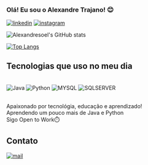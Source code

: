 
### Olá! Eu sou o Alexandre Trajano! 😊

[![linkedin](https://img.shields.io/badge/LinkedIn-0077B5?style=for-the-badge&logo=linkedin&logoColor=white)](https://www.linkedin.com/in/alexandre-trajano-125a69132/)
[![instagram](https://img.shields.io/badge/Instagram-E4405F?style=for-the-badge&logo=instagram&logoColor=white)](https://www.instagram.com/alexandresoel/)

![Alexandresoel's GitHub stats](https://github-readme-stats.vercel.app/api?username=alexandresoel&show_icons=true&theme=dracula)

[![Top Langs](https://github-readme-stats.vercel.app/api/top-langs/?username=alexandresoel&layout=compact)](https://github.com/anuraghazra/github-readme-stats)

## Tecnologias que uso no meu dia

<div style="display: inline_block"><br/>
	<img align="center" alt="Java" src="https://img.shields.io/badge/Java-ED8B00?style=for-the-badge&logo=java&logoColor=white"/>
	<img align="center" alt="Python" src="https://img.shields.io/badge/Python-14354C?style=for-the-badge&logo=python&logoColor=white"/>
	<img align="center" alt="MYSQL" src="https://img.shields.io/badge/MySQL-00000F?style=for-the-badge&logo=mysql&logoColor=white"/>
	<img align="center" alt="SQLSERVER" src="https://img.shields.io/badge/Microsoft%20SQL%20Server-CC2927?style=for-the-badge&logo=microsoft%20sql%20server&logoColor=white"/>
</div><br/>

Apaixonado por tecnológia, educação e aprendizado!<br/>
Aprendendo um pouco mais de Java e Python<br/>
Sigo Open to Work⏱️

## Contato
[![mail](https://img.shields.io/badge/Microsoft_Outlook-0078D4?style=for-the-badge&logo=microsoft-outlook&logoColor=white)](alexandre_soel@hotmail.com)

